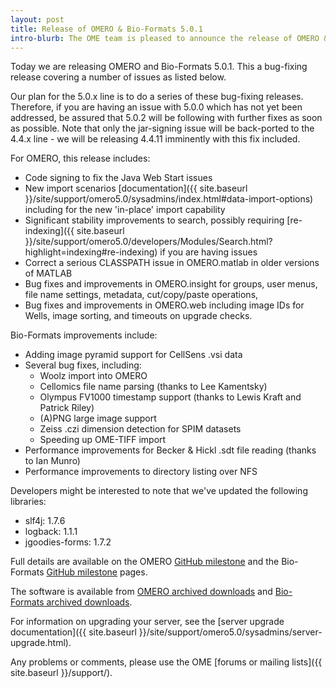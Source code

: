 ```yaml
---
layout: post
title: Release of OMERO & Bio-Formats 5.0.1
intro-blurb: The OME team is pleased to announce the release of OMERO & Bio-Formats 5.0.1
---
```

Today we are releasing OMERO and Bio-Formats 5.0.1. This a bug-fixing
release covering a number of issues as listed below.

Our plan for the 5.0.x line is to do a series of these bug-fixing
releases. Therefore, if you are having an issue with 5.0.0 which has
not yet been addressed, be assured that 5.0.2 will be following with
further fixes as soon as possible. Note that only the jar-signing
issue will be back-ported to the 4.4.x line - we will be releasing
4.4.11 imminently with this fix included.

For OMERO, this release includes:

-  Code signing to fix the Java Web Start issues
-  New import scenarios [documentation]({{ site.baseurl }}/site/support/omero5.0/sysadmins/index.html#data-import-options) including for the new 'in-place' import capability
-  Significant stability improvements to search, possibly requiring [re-indexing]({{ site.baseurl }}/site/support/omero5.0/developers/Modules/Search.html?highlight=indexing#re-indexing) if you are having issues
-  Correct a serious CLASSPATH issue in OMERO.matlab in older versions of MATLAB 
-  Bug fixes and improvements in OMERO.insight for groups, user menus, file name settings, metadata, cut/copy/paste operations,
-  Bug fixes and improvements in OMERO.web including image IDs for Wells, image sorting, and timeouts on upgrade checks.

Bio-Formats improvements include:

-  Adding image pyramid support for CellSens .vsi data
-  Several bug fixes, including:
    - Woolz import into OMERO
    - Cellomics file name parsing (thanks to Lee Kamentsky)
    - Olympus FV1000 timestamp support (thanks to Lewis Kraft and Patrick Riley)
    - (A)PNG large image support
    - Zeiss .czi dimension detection for SPIM datasets
    - Speeding up OME-TIFF import
-  Performance improvements for Becker & Hickl .sdt file reading (thanks to Ian Munro)
-  Performance improvements to directory listing over NFS

Developers might be interested to note that we've updated the
following libraries:

-  slf4j: 1.7.6
-  logback: 1.1.1
-  jgoodies-forms: 1.7.2

Full details are available on the OMERO [GitHub
milestone](https://github.com/openmicroscopy/openmicroscopy/issues?milestone=20&page=1&state=closed)
and the Bio-Formats [GitHub
milestone](https://github.com/openmicroscopy/bioformats/issues?milestone=14&page=1&state=closed)
pages.

The software is available from [OMERO archived downloads](https://downloads.openmicroscopy.org/omero/5.0.1/) and [Bio-Formats archived downloads](https://downloads.openmicroscopy.org/bio-formats/5.0.1/).

For information on upgrading your server, see the [server upgrade
documentation]({{ site.baseurl }}/site/support/omero5.0/sysadmins/server-upgrade.html).

Any problems or comments, please use the OME [forums or mailing
lists]({{ site.baseurl }}/support/).
